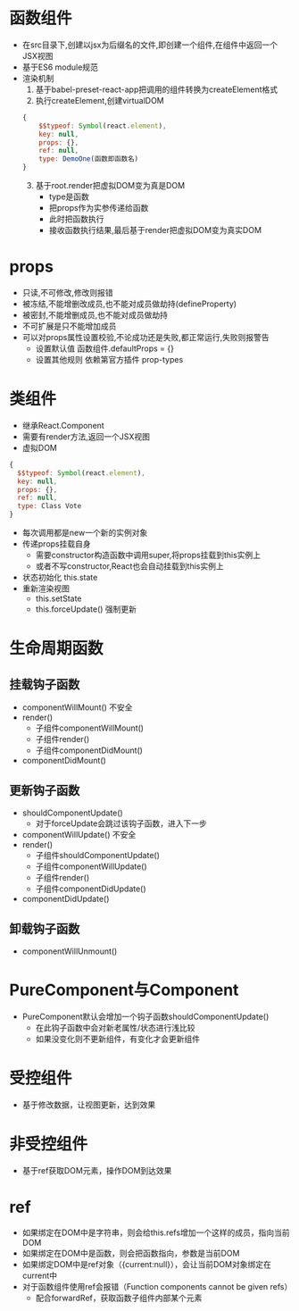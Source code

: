 # 函数组件
- 在src目录下,创建以jsx为后缀名的文件,即创建一个组件,在组件中返回一个JSX视图
- 基于ES6 module规范
- 渲染机制
  1. 基于babel-preset-react-app把调用的组件转换为createElement格式
  2. 执行createElement,创建virtualDOM
    ```js
    {
        $$typeof: Symbol(react.element),
        key: null,
        props: {},
        ref: null,
        type: DemoOne(函数即函数名)
    }
    ```
  3. 基于root.render把虚拟DOM变为真是DOM
     - type是函数
     - 把props作为实参传递给函数
     - 此时把函数执行
     - 接收函数执行结果,最后基于render把虚拟DOM变为真实DOM

# props
- 只读,不可修改,修改则报错
- 被冻结,不能增删改成员,也不能对成员做劫持(defineProperty)
- 被密封,不能增删成员,也不能对成员做劫持
- 不可扩展是只不能增加成员
- 可以对props属性设置校验,不论成功还是失败,都正常运行,失败则报警告
  - 设置默认值 函数组件.defaultProps = {}
  - 设置其他规则    依赖第官方插件 prop-types

# 类组件
- 继承React.Component
- 需要有render方法,返回一个JSX视图
- 虚拟DOM
```js
{
  $$typeof: Symbol(react.element),
  key: null,
  props: {},
  ref: null,
  type: Class Vote
}
```
- 每次调用都是new一个新的实例对象
- 传递props挂载自身
  - 需要constructor构造函数中调用super,将props挂载到this实例上
  - 或者不写constructor,React也会自动挂载到this实例上
- 状态初始化  this.state
- 重新渲染视图  
  - this.setState
  - this.forceUpdate()  强制更新

# 生命周期函数
## 挂载钩子函数
- componentWillMount()   不安全
- render()
  - 子组件componentWillMount()
  - 子组件render()
  - 子组件componentDidMount()
- componentDidMount()

## 更新钩子函数
- shouldComponentUpdate() 
  - 对于forceUpdate会跳过该钩子函数，进入下一步
- componentWillUpdate() 不安全
- render()
  - 子组件shouldComponentUpdate()
  - 子组件componentWillUpdate()
  - 子组件render()
  - 子组件componentDidUpdate()
- componentDidUpdate()

## 卸载钩子函数
- componentWillUnmount()  

# PureComponent与Component
- PureComponent默认会增加一个钩子函数shouldComponentUpdate()
  - 在此钩子函数中会对新老属性/状态进行浅比较
  - 如果没变化则不更新组件，有变化才会更新组件

# 受控组件
- 基于修改数据，让视图更新，达到效果

# 非受控组件
- 基于ref获取DOM元素，操作DOM到达效果

# ref
- 如果绑定在DOM中是字符串，则会给this.refs增加一个这样的成员，指向当前DOM
- 如果绑定在DOM中是函数，则会把函数指向，参数是当前DOM
- 如果绑定DOM中是ref对象（{current:null}），会让当前DOM对象绑定在current中
- 对于函数组件使用ref会报错（Function components cannot be given refs）
  - 配合forwardRef，获取函数子组件内部某个元素